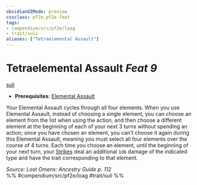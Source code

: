 ```yaml
---
obsidianUIMode: preview
cssclass: pf2e,pf2e-feat
tags:
- compendium/src/pf2e/loag
- trait/suli
aliases: ["Tetraelemental Assault"]
---
```

# Tetraelemental Assault  *Feat 9*  
[suli](suli-b2.md "Suli Ancestry & Heritage Trait")  

- **Prerequisites**: [Elemental Assault](elemental-assault-loag.md)

Your Elemental Assault cycles through all four elements. When you use Elemental Assault, instead of choosing a single element, you can choose an element from the list when using the action, and then choose a different element at the beginning of each of your next 3 turns without spending an action; once you have chosen an element, you can't choose it again during this Elemental Assault, meaning you must select all four elements over the course of 4 turns. Each time you choose an element, until the beginning of your next turn, your [Strikes](strike.md) deal an additional `1d6` damage of the indicated type and have the trait corresponding to that element.

*Source: Lost Omens: Ancestry Guide p. 112*  
%% #compendium/src/pf2e/loag #trait/suli %%